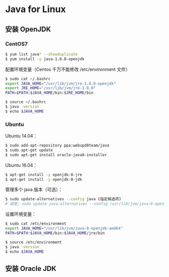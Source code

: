# Java for Linux

## 安装 OpenJDK

### CentOS7

```sh
$ yum list java* --showduplicate
$ yum install -y java-1.8.0-openjdk
```

配置环境变量（Centos 千万不能修改 /etc/environment 文件）

```sh
$ sudo cat ~/.bashrc
export JAVA_HOME="/usr/lib/jvm/jre-1.8.0-openjdk"
export JRE_HOME="/usr/lib/jvm/jre-1.8.0"
PATH=$PATH:$JAVA_HOME/bin:$JRE_HOME/bin
```

```sh
$ source ~/.bashrc
$ java -version
$ echo $JAVA_HOME
```

### Ubuntu

Ubuntu 14.04：

```sh
$ sudo add-apt-repository ppa:webupd8team/java
$ sudo apt-get update
$ sudo apt-get install oracle-java8-installer
```

Ubuntu 16.04：

```sh
$ apt-get install -y openjdk-8-jre
$ apt-get install -y openjdk-8-jdk
```

管理多个 java 版本（可选）：

```sh
$ sudo update-alternatives --config java (指定候选项)
# 或者: sudo update-java-alternatives --config /usr/lib/jvm/java-8-openjdk-amd64
```

设置环境变量：

```sh
$ sudo cat /etc/environment
export JAVA_HOME="/usr/lib/jvm/java-8-openjdk-amd64"
PATH=$PATH:$JAVA_HOME/bin:$JAVA_HOME/jre/bin
```

```sh
$ source /etc/environment
$ java -version
$ echo $JAVA_HOME
```

## 安装 Oracle JDK
